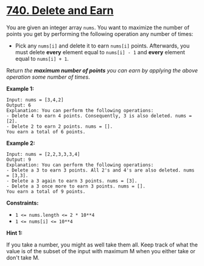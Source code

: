 # [740. Delete and Earn](https://leetcode.com/problems/delete-and-earn/)

You are given an integer array `nums`. You want to maximize the number of points you get by performing the following operation any number of times:

- Pick any `nums[i]` and delete it to earn `nums[i]` points. Afterwards, you must delete **every** element equal to `nums[i] - 1` and **every** element equal to `nums[i] + 1`.

Return _the **maximum number of points** you can earn by applying the above operation some number of times_.

**Example 1:**

    Input: nums = [3,4,2]
    Output: 6
    Explanation: You can perform the following operations:
    - Delete 4 to earn 4 points. Consequently, 3 is also deleted. nums = [2].
    - Delete 2 to earn 2 points. nums = [].
    You earn a total of 6 points.

**Example 2:**

    Input: nums = [2,2,3,3,3,4]
    Output: 9
    Explanation: You can perform the following operations:
    - Delete a 3 to earn 3 points. All 2's and 4's are also deleted. nums = [3,3].
    - Delete a 3 again to earn 3 points. nums = [3].
    - Delete a 3 once more to earn 3 points. nums = [].
    You earn a total of 9 points.

**Constraints:**

- `1 <= nums.length <= 2 * 10**4`
- `1 <= nums[i] <= 10**4`

**Hint 1:**

If you take a number, you might as well take them all. Keep track of what the value is of the subset of the input with maximum M when you either take or don't take M.
